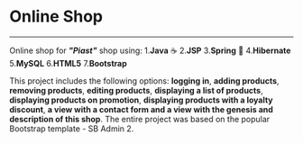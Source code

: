 # Online Shop
  -----------

Online shop for ***"Piast"*** shop using:
1.**Java** :coffee:
2.**JSP** 
3.**Spring** :leaves: 
4.**Hibernate** 
5.**MySQL** 
6.**HTML5** 
7.**Bootstrap**

This project includes the following options: **logging in**, **adding products**, **removing products**, **editing products**, **displaying a list of products**, 
**displaying products on promotion**, **displaying products with a loyalty discount**, **a view with a contact form and a view with the genesis and description
of this shop**. The entire project was based on the popular Bootstrap template - SB Admin 2.
